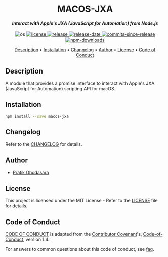 <h1 align="center">
  <br>
  MACOS-JXA
  <br>
</h1>

<h4 align="center"><i>Interact with Apple's JXA (JavaScript for Automation) from Node.js</i></h4>

<p align="center">
  <a>
    <img src="https://img.shields.io/badge/OS-macOS-blue?style=for-the-badge"
         alt="os">
  </a>
  <a href="#license">
    <img src="https://img.shields.io/github/license/pratikghodasara/macos-jxa?style=for-the-badge"
         alt="license">
  </a>
  <a href="https://github.com/pratikghodasara/macos-jxa/releases">
    <img src="https://img.shields.io/github/v/release/pratikghodasara/macos-jxa?include_prereleases&sort=semver&style=for-the-badge"
         alt="release">
  </a>
  <a href="https://github.com/pratikghodasara/macos-jxa/releases">
    <img src="https://img.shields.io/github/release-date-pre/pratikghodasara/macos-jxa?style=for-the-badge"
         alt="release-date">
  </a>
  <a href="https://github.com/pratikghodasara/macos-jxa/commits/master/">
    <img src="https://img.shields.io/github/commits-since/pratikghodasara/macos-jxa/latest?include_prereleases&style=for-the-badge&label=Commits%20Since%20Release"
         alt="commits-since-release">
  </a>
  <a href="https://www.npmjs.com/package/macos-jxa/">
    <img src="https://img.shields.io/npm/dm/macos-jxa?style=for-the-badge&label=npm%20downloads"
         alt="npm-downloads">
  </a>
</p>

<p align="center">
  <a href="#description">Description</a> •
  <a href="#installation">Installation</a> •
  <a href="#changelog">Changelog</a> •
  <a href="#author">Author</a> •
  <a href="#license">License</a> •
  <a href="#code-of-conduct">Code of Conduct</a>
</p>

## Description

A module that provides a promise interface to interact with Apple's JXA (JavaScript for Automation) scripting API for macOS.

## Installation

```bash
npm install --save macos-jxa
```

## Changelog

Refer to the [CHANGELOG](CHANGELOG.md) for details.

## Author

- [Pratik Ghodasara](https://github.com/pratikghodasara)

## License

This project is licensed under the MIT License - Refer to the [LICENSE](LICENSE) file for details.

## Code of Conduct

[CODE OF CONDUCT](CODE_OF_CONDUCT.md) is adapted from the [Contributor Covenant](https://www.contributor-covenant.org)'s, [Code-of-Conduct](https://www.contributor-covenant.org/version/1/4/code-of-conduct.html), version 1.4.

For answers to common questions about this code of conduct, see [faq](https://www.contributor-covenant.org/faq).
